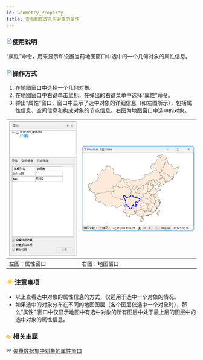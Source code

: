 ```yaml
---
id: Geometry_Property
title: 查看和修改几何对象的属性
---
```

### ![](../../img/read.gif)使用说明

“属性”命令，用来显示和设置当前地图窗口中选中的一个几何对象的属性信息。

### ![](../../img/read.gif)操作方式

  1. 在地图窗口中选择一个几何对象。
  2. 在地图窗口中右键单击鼠标，在弹出的右键菜单中选择“属性”命令。
  3. 弹出“属性”窗口，窗口中显示了选中对象的详细信息（如左图所示），包括属性信息、空间信息和构成对象的节点信息。右图为地图窗口中选中的对象。  

![](img/PropertyWin.png)|![](img/PropertyWin12.png)  
---|---  
左图：属性窗口 | 右图：地图窗口  
  
### ![](../../img/note.png)注意事项

* 以上查看选中对象的属性信息的方式，仅适用于选中一个对象的情况。
* 如果选中的对象分布在不同的地图图层（各个图层仅选中一个对象时），那么“属性” 窗口中仅显示地图中有选中对象的所有图层中处于最上层的图层中的选中对象的属性信息。

### ![](../../img/seealso.png) 相关主题

![](../../img/smalltitle.png) [矢量数据集中对象的属性窗口](PropertyWinIntro.htm)

